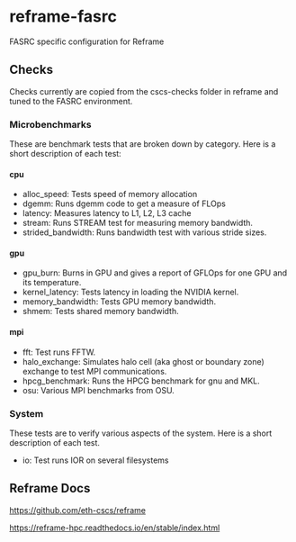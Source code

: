 # reframe-fasrc
FASRC specific configuration for Reframe

## Checks
Checks currently are copied from the cscs-checks folder in reframe and tuned to the FASRC environment.

### Microbenchmarks
These are benchmark tests that are broken down by category.  Here is a short description of each test:

#### cpu
* alloc_speed: Tests speed of memory allocation
* dgemm: Runs dgemm code to get a measure of FLOps
* latency: Measures latency to L1, L2, L3 cache
* stream: Runs STREAM test for measuring memory bandwidth.
* strided_bandwidth: Runs bandwidth test with various stride sizes.

#### gpu
* gpu_burn: Burns in GPU and gives a report of GFLOps for one GPU and its temperature.
* kernel_latency: Tests latency in loading the NVIDIA kernel.
* memory_bandwidth: Tests GPU memory bandwidth.
* shmem: Tests shared memory bandwidth.

#### mpi
* fft: Test runs FFTW.
* halo_exchange: Simulates halo cell (aka ghost or boundary zone) exchange to test MPI communications.
* hpcg_benchmark: Runs the HPCG benchmark for gnu and MKL.
* osu: Various MPI benchmarks from OSU.

### System
These tests are to verify various aspects of the system.  Here is a short description of each test.

* io: Test runs IOR on several filesystems 

## Reframe Docs
https://github.com/eth-cscs/reframe

https://reframe-hpc.readthedocs.io/en/stable/index.html
